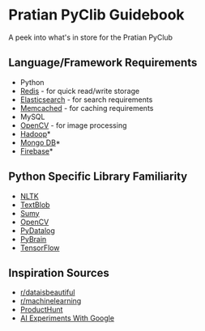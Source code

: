 # Pratian PyClib Guidebook
A peek into what's in store for the Pratian PyClub

## Language/Framework Requirements

- Python
- [Redis](https://redis.io/) - for quick read/write storage
- [Elasticsearch](https://www.elastic.co/) - for search requirements
- [Memcached](https://memcached.org/) - for caching requirements
- MySQL
- [OpenCV](http://opencv.org/) - for image processing
- [Hadoop](http://hadoop.apache.org/)*
- [Mongo DB](https:://github.com/mongodb)*
- [Firebase](https://firebase.com)*

## Python Specific Library Familiarity

- [NLTK](http://www.nltk.org/)
- [TextBlob](textblob.readthedocs.io/en/dev/index.html)
- [Sumy](https://github.com/miso-belica/sumy)
- [OpenCV](http://docs.opencv.org/3.0-beta/doc/py_tutorials/py_tutorials.html)
- [PyDatalog](https://sites.google.com/site/pydatalog/)
- [PyBrain](http://pybrain.org/)
- [TensorFlow](https://tensorflow.org)

## Inspiration Sources

- [r/dataisbeautiful](https://reddit.com/r/dataisbeautiful)
- [r/machinelearning](https://www.reddit.com/r/machinelearning)
- [ProductHunt](https://www.producthunt.com/search/posts?q=artificial+intelligence)
- [AI Experiments With Google](https://aiexperiments.withgoogle.com/)
